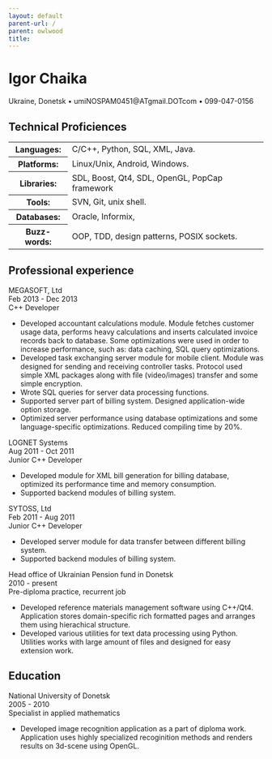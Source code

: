 ```yaml
---
layout: default
parent-url: /
parent: owlwood
title: 
---
```

<h1 class="cv-header">Igor Chaika</h1>
<p class="contacts">
Ukraine, Donetsk
• umi<span class="NOSPAM">NOSPAM</span>0451@<span class="NOSPAM">AT</span>gmail.<span class="NOSPAM">DOT</span>com
• 099-047-0156
</p>

<h2 class="cv-header">Technical Proficiences</h2>

<table class="cv-skills">
<tr><th class="cv-skill-title">Languages:</th><td>C/C++, Python, SQL, XML, Java.</td></tr>
<tr><th class="cv-skill-title">Platforms:</th><td>Linux/Unix, Android, Windows.</td></tr>
<tr><th class="cv-skill-title">Libraries:</th><td>SDL, Boost, Qt4, SDL, OpenGL, PopCap framework</td></tr>
<tr><th class="cv-skill-title">Tools:</th><td>SVN, Git, unix shell.</td></tr>
<tr><th class="cv-skill-title">Databases:</th><td>Oracle, Informix,</td></tr>
<tr><th class="cv-skill-title">Buzz-words:</th><td>OOP, TDD, design patterns, POSIX sockets.</td></tr>
</table>

<h2 class="cv-header">Professional experience</h2>

<div class="job-header">
<div class="company-name">MEGASOFT, Ltd</div>
<div class="date-container">Feb 2013 - Dec 2013</div>
</div>
<div class="job-title">C++ Developer</div>
<ul class="work-details">
<li>Developed accountant calculations module. Module fetches customer usage data, performs heavy calculations and inserts calculated invoice records back to database. Some optimizations were used in order to increase performance, such as: data caching, SQL query optimizations.</li>
<li>Developed task exchanging server module for mobile client. Module was designed for sending and receiving controller tasks. Protocol used simple XML packages along with file (video/images) transfer and some simple encryption.</li>
<li>Wrote SQL queries for server data processing functions.</li>
<li>Supported server part of billing system. Designed application-wide option storage.</li>
<li>Optimized server performance using database optimizations and some language-specific optimizations. Reduced compiling time by 20%.</li>
</ul>

<div class="job-header">
<div class="company-name">LOGNET Systems</div>
<div class="date-container">Aug 2011 - Oct 2011</div>
</div>
<div class="job-title">Junior C++ Developer</div>
<ul class="work-details">
<li>Developed module for XML bill generation for billing database, optimized its performance time and memory consumption.</li>
<li>Supported backend modules of billing system.</li>
</ul>

<div class="job-header">
<div class="company-name">SYTOSS, Ltd</div>
<div class="date-container">Feb 2011 - Aug 2011</div>
</div>
<div class="job-title">Junior C++ Developer</div>
<ul class="work-details">
<li>Developed server module for data transfer between different billing system.</li>
<li>Supported backend modules of billing system.</li>
</ul>

<div class="job-header">
<div class="company-name">Head office of Ukrainian Pension fund in Donetsk</div>
<div class="date-container">2010 - present</div>
</div>
<div class="job-title">Pre-diploma practice, recurrent job</div>
<ul class="work-details">
<li>Developed reference materials management software using C++/Qt4. Application stores domain-specific rich formatted pages and arranges them using hierachical structure.</li>
<li>Developed various utilities for text data processing using Python. Utilities works with large amount of files and designed for easy extension work.</li>
</ul>

<h2 class="cv-header">Education</h2>

<div class="job-header">
<div class="company-name">National University of Donetsk</div>
<div class="date-container">2005 - 2010</div>
</div>
<div class="job-title">Specialist in applied mathematics</div>
<ul class="work-details">
<li>Developed image recognition application as a part of diploma work. Application uses highly specialized recoginition methods and renders results on 3d-scene using OpenGL.</li>
</ul>
